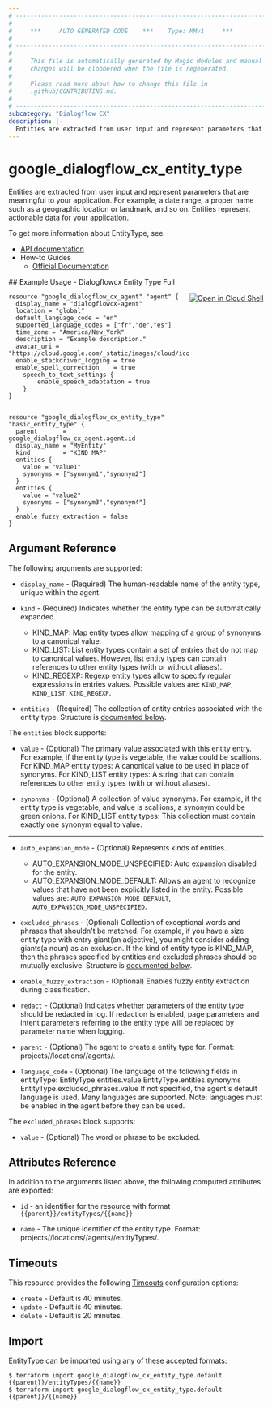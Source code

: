 ```yaml
---
# ----------------------------------------------------------------------------
#
#     ***     AUTO GENERATED CODE    ***    Type: MMv1     ***
#
# ----------------------------------------------------------------------------
#
#     This file is automatically generated by Magic Modules and manual
#     changes will be clobbered when the file is regenerated.
#
#     Please read more about how to change this file in
#     .github/CONTRIBUTING.md.
#
# ----------------------------------------------------------------------------
subcategory: "Dialogflow CX"
description: |-
  Entities are extracted from user input and represent parameters that are meaningful to your application.
---
```


# google\_dialogflow\_cx\_entity\_type

Entities are extracted from user input and represent parameters that are meaningful to your application.
For example, a date range, a proper name such as a geographic location or landmark, and so on. Entities represent actionable data for your application.


To get more information about EntityType, see:

* [API documentation](https://cloud.google.com/dialogflow/cx/docs/reference/rest/v3/projects.locations.agents.entityTypes)
* How-to Guides
    * [Official Documentation](https://cloud.google.com/dialogflow/cx/docs)

<div class = "oics-button" style="float: right; margin: 0 0 -15px">
  <a href="https://console.cloud.google.com/cloudshell/open?cloudshell_git_repo=https%3A%2F%2Fgithub.com%2Fterraform-google-modules%2Fdocs-examples.git&cloudshell_working_dir=dialogflowcx_entity_type_full&cloudshell_image=gcr.io%2Fgraphite-cloud-shell-images%2Fterraform%3Alatest&open_in_editor=main.tf&cloudshell_print=.%2Fmotd&cloudshell_tutorial=.%2Ftutorial.md" target="_blank">
    <img alt="Open in Cloud Shell" src="//gstatic.com/cloudssh/images/open-btn.svg" style="max-height: 44px; margin: 32px auto; max-width: 100%;">
  </a>
</div>
## Example Usage - Dialogflowcx Entity Type Full


```hcl
resource "google_dialogflow_cx_agent" "agent" {
  display_name = "dialogflowcx-agent"
  location = "global"
  default_language_code = "en"
  supported_language_codes = ["fr","de","es"]
  time_zone = "America/New_York"
  description = "Example description."
  avatar_uri = "https://cloud.google.com/_static/images/cloud/icons/favicons/onecloud/super_cloud.png"
  enable_stackdriver_logging = true
  enable_spell_correction    = true
	speech_to_text_settings {
		enable_speech_adaptation = true
	}
}


resource "google_dialogflow_cx_entity_type" "basic_entity_type" {
  parent       = google_dialogflow_cx_agent.agent.id
  display_name = "MyEntity"
  kind         = "KIND_MAP"
  entities {
    value = "value1"
    synonyms = ["synonym1","synonym2"]
  }
  entities {
    value = "value2"
    synonyms = ["synonym3","synonym4"]
  }
  enable_fuzzy_extraction = false
} 
```

## Argument Reference

The following arguments are supported:


* `display_name` -
  (Required)
  The human-readable name of the entity type, unique within the agent.

* `kind` -
  (Required)
  Indicates whether the entity type can be automatically expanded.
  * KIND_MAP: Map entity types allow mapping of a group of synonyms to a canonical value.
  * KIND_LIST: List entity types contain a set of entries that do not map to canonical values. However, list entity types can contain references to other entity types (with or without aliases).
  * KIND_REGEXP: Regexp entity types allow to specify regular expressions in entries values.
  Possible values are: `KIND_MAP`, `KIND_LIST`, `KIND_REGEXP`.

* `entities` -
  (Required)
  The collection of entity entries associated with the entity type.
  Structure is [documented below](#nested_entities).


<a name="nested_entities"></a>The `entities` block supports:

* `value` -
  (Optional)
  The primary value associated with this entity entry. For example, if the entity type is vegetable, the value could be scallions.
  For KIND_MAP entity types: A canonical value to be used in place of synonyms.
  For KIND_LIST entity types: A string that can contain references to other entity types (with or without aliases).

* `synonyms` -
  (Optional)
  A collection of value synonyms. For example, if the entity type is vegetable, and value is scallions, a synonym could be green onions.
  For KIND_LIST entity types: This collection must contain exactly one synonym equal to value.

- - -


* `auto_expansion_mode` -
  (Optional)
  Represents kinds of entities.
  * AUTO_EXPANSION_MODE_UNSPECIFIED: Auto expansion disabled for the entity.
  * AUTO_EXPANSION_MODE_DEFAULT: Allows an agent to recognize values that have not been explicitly listed in the entity.
  Possible values are: `AUTO_EXPANSION_MODE_DEFAULT`, `AUTO_EXPANSION_MODE_UNSPECIFIED`.

* `excluded_phrases` -
  (Optional)
  Collection of exceptional words and phrases that shouldn't be matched. For example, if you have a size entity type with entry giant(an adjective), you might consider adding giants(a noun) as an exclusion.
  If the kind of entity type is KIND_MAP, then the phrases specified by entities and excluded phrases should be mutually exclusive.
  Structure is [documented below](#nested_excluded_phrases).

* `enable_fuzzy_extraction` -
  (Optional)
  Enables fuzzy entity extraction during classification.

* `redact` -
  (Optional)
  Indicates whether parameters of the entity type should be redacted in log. If redaction is enabled, page parameters and intent parameters referring to the entity type will be replaced by parameter name when logging.

* `parent` -
  (Optional)
  The agent to create a entity type for.
  Format: projects/<Project ID>/locations/<Location ID>/agents/<Agent ID>.

* `language_code` -
  (Optional)
  The language of the following fields in entityType:
  EntityType.entities.value
  EntityType.entities.synonyms
  EntityType.excluded_phrases.value
  If not specified, the agent's default language is used. Many languages are supported. Note: languages must be enabled in the agent before they can be used.


<a name="nested_excluded_phrases"></a>The `excluded_phrases` block supports:

* `value` -
  (Optional)
  The word or phrase to be excluded.

## Attributes Reference

In addition to the arguments listed above, the following computed attributes are exported:

* `id` - an identifier for the resource with format `{{parent}}/entityTypes/{{name}}`

* `name` -
  The unique identifier of the entity type.
  Format: projects/<Project ID>/locations/<Location ID>/agents/<Agent ID>/entityTypes/<Entity Type ID>.


## Timeouts

This resource provides the following
[Timeouts](https://developer.hashicorp.com/terraform/plugin/sdkv2/resources/retries-and-customizable-timeouts) configuration options:

- `create` - Default is 40 minutes.
- `update` - Default is 40 minutes.
- `delete` - Default is 20 minutes.

## Import


EntityType can be imported using any of these accepted formats:

```
$ terraform import google_dialogflow_cx_entity_type.default {{parent}}/entityTypes/{{name}}
$ terraform import google_dialogflow_cx_entity_type.default {{parent}}/{{name}}
```
